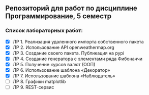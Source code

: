 ## Репозиторий для работ по дисциплине Программирование, 5 семестр

### Список лабораторных работ:
- [x] ЛР 1. Реализация удаленного импорта собственного пакета
- [x] ЛР 2. Использование API openweathermap.org
- [x] ЛР 3. Создание своего пакета. Публикация на pypi
- [x] ЛР 4. Создание генератора с элементами ряда Фибоначчи
- [x] ЛР 5. Получение курсов валют (ООП)
- [x] ЛР 6. Использование шаблона «Декоратор»
- [x] ЛР 7. Использование шаблона «Наблюдатель»
- [ ] ЛР 8. Графики matplotlib
- [ ] ЛР 9. REST-сервис
